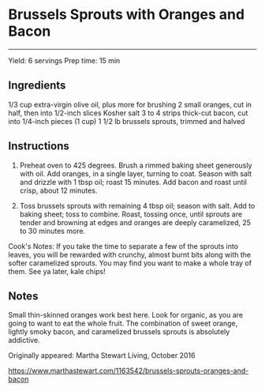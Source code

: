 # Brussels Sprouts with Oranges and Bacon
---
Yield: 6 servings
Prep time: 15 min

## Ingredients
1/3 cup extra-virgin olive oil, plus more for brushing
2 small oranges, cut in half, then into 1/2-inch slices
Kosher salt
3 to 4 strips thick-cut bacon, cut into 1/4-inch pieces (1 cup)
1 1/2 lb brussels sprouts, trimmed and halved

## Instructions
1. Preheat oven to 425 degrees. Brush a rimmed baking sheet generously with oil. Add oranges, in a single layer, turning to coat. Season with salt and drizzle with 1 tbsp oil; roast 15 minutes. Add bacon and roast until crisp, about 12 minutes.

2. Toss brussels sprouts with remaining 4 tbsp oil; season with salt. Add to baking sheet; toss to combine. Roast, tossing once, until sprouts are tender and browning at edges and oranges are deeply caramelized, 25 to 30 minutes more.

Cook's Notes: 
If you take the time to separate a few of the sprouts into leaves, you will be rewarded with crunchy, almost burnt bits along with the softer caramelized sprouts. You may find you want to make a whole tray of them. See ya later, kale chips!

## Notes

Small thin-skinned oranges work best here. Look for organic, as you are going to want to eat the whole fruit. The combination of sweet orange, lightly smoky bacon, and caramelized brussels sprouts is absolutely addictive.

Originally appeared: Martha Stewart Living, October 2016

https://www.marthastewart.com/1163542/brussels-sprouts-oranges-and-bacon